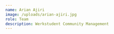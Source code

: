 ```yaml
---
name: Arian Ajiri
image: /uploads/arian-ajiri.jpg
role: Team
description: Werkstudent Community Management
---
```

